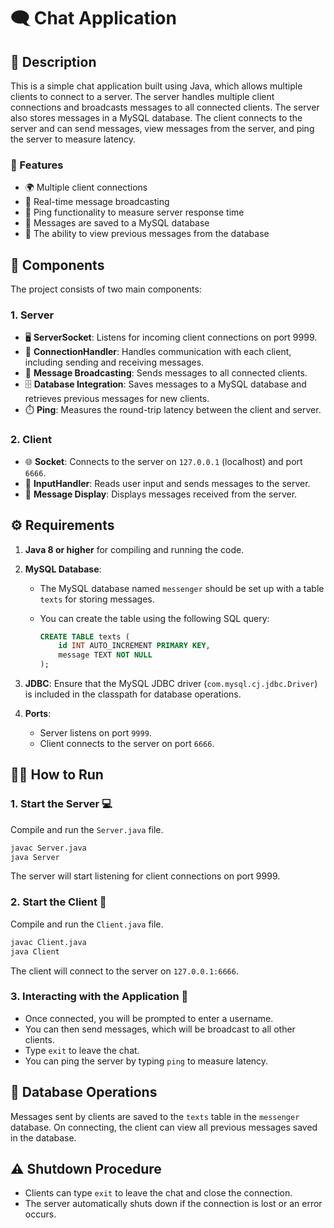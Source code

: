 # 🗨️ Chat Application 

## 📄 Description

This is a simple chat application built using Java, which allows multiple clients to connect to a server. The server handles multiple client connections and broadcasts messages to all connected clients. The server also stores messages in a MySQL database. The client connects to the server and can send messages, view messages from the server, and ping the server to measure latency.

### 🌟 Features
- 🌍 Multiple client connections
- 📡 Real-time message broadcasting
- 🏓 Ping functionality to measure server response time
- 💾 Messages are saved to a MySQL database
- 📜 The ability to view previous messages from the database

## 🔧 Components

The project consists of two main components:

### 1. **Server**

- 🖥️ **ServerSocket**: Listens for incoming client connections on port 9999.
- 🔄 **ConnectionHandler**: Handles communication with each client, including sending and receiving messages.
- 📢 **Message Broadcasting**: Sends messages to all connected clients.
- 🗄️ **Database Integration**: Saves messages to a MySQL database and retrieves previous messages for new clients.
- ⏱️ **Ping**: Measures the round-trip latency between the client and server.

### 2. **Client** 

- 🌐 **Socket**: Connects to the server on `127.0.0.1` (localhost) and port `6666`.
- 📝 **InputHandler**: Reads user input and sends messages to the server.
- 💬 **Message Display**: Displays messages received from the server.

## ⚙️ Requirements

1. **Java 8 or higher** for compiling and running the code.
2. **MySQL Database**:
   - The MySQL database named `messenger` should be set up with a table `texts` for storing messages.
   - You can create the table using the following SQL query:
   
     ```sql
     CREATE TABLE texts (
         id INT AUTO_INCREMENT PRIMARY KEY,
         message TEXT NOT NULL
     );
     ```

3. **JDBC**: Ensure that the MySQL JDBC driver (`com.mysql.cj.jdbc.Driver`) is included in the classpath for database operations.

4. **Ports**:
   - Server listens on port `9999`.
   - Client connects to the server on port `6666`.

## 🏃‍♂️ How to Run

### 1. **Start the Server** 💻

Compile and run the `Server.java` file.

```bash
javac Server.java
java Server
```

The server will start listening for client connections on port 9999.

### 2. **Start the Client** 📱

Compile and run the `Client.java` file.

```bash
javac Client.java
java Client
```

The client will connect to the server on `127.0.0.1:6666`.

### 3. **Interacting with the Application** 💬

- Once connected, you will be prompted to enter a username.
- You can then send messages, which will be broadcast to all other clients.
- Type `exit` to leave the chat.
- You can ping the server by typing `ping` to measure latency.

## 💾 Database Operations

Messages sent by clients are saved to the `texts` table in the `messenger` database. On connecting, the client can view all previous messages saved in the database.

## ⚠️ Shutdown Procedure

- Clients can type `exit` to leave the chat and close the connection.
- The server automatically shuts down if the connection is lost or an error occurs.
